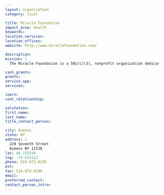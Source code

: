 ```yaml
---
layout: organization
category: local

title: Miracle Foundation
impact_area: Health
keywords: 
location_services: 
location_offices: 
website: http://www.miraclefoundation.com/

description: 
mission: |
  The Miracle Foundation is a 501(c)(3), nonprofit organization dedicated to improving the lives of those diagnosed with cancer and to finding a cure for this disease. Integral to our mission are improving patient care, increasing cancer awareness and funding worthy scientific research. Our efforts focus on raising funds to support the work of individuals and organizations who can help us achieve our goals.

cash_grants: 
grants: 
service_opp: 
services: 

learn: 
cont_relationship: 

salutation: 
first_name: 
last_name: 
title_contact_person: 

city: Queens
state: NY
address: |
  229 Seventh Street    
  Queens NY 11530
lat: 40.725534
lng: -73.633122
phone: 516-873-0105
ext: 
fax: 516-873-0106
email: 
preferred_contact: 
contact_person_intro: 
---
```

